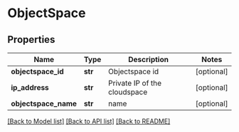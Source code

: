 # ObjectSpace

## Properties
Name | Type | Description | Notes
------------ | ------------- | ------------- | -------------
**objectspace_id** | **str** | Objectspace id | [optional] 
**ip_address** | **str** | Private IP of the cloudspace | [optional] 
**objectspace_name** | **str** | name | [optional] 

[[Back to Model list]](../README.md#documentation-for-models) [[Back to API list]](../README.md#documentation-for-api-endpoints) [[Back to README]](../README.md)


